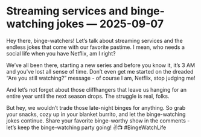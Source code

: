 # Streaming services and binge-watching jokes — 2025-09-07

Hey there, binge-watchers! Let’s talk about streaming services and the endless jokes that come with our favorite pastime. I mean, who needs a social life when you have Netflix, am I right?

We’ve all been there, starting a new series and before you know it, it’s 3 AM and you've lost all sense of time. Don’t even get me started on the dreaded “Are you still watching?” message - of course I am, Netflix, stop judging me!

And let’s not forget about those cliffhangers that leave us hanging for an entire year until the next season drops. The struggle is real, folks.

But hey, we wouldn’t trade those late-night binges for anything. So grab your snacks, cozy up in your blanket burrito, and let the binge-watching jokes continue. Share your favorite binge-worthy show in the comments - let’s keep the binge-watching party going! ✌️📺 #BingeWatchLife